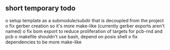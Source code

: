 short temporary todo
--------------------

o setup template as a submodule/subdir that is decoupled from the project
o fix gerber creation so it's more make-like (currently gerber exports aren't named)
o fix bom export to reduce proliferation of targets for pcb-rnd and pcb
o makefile shouldn't use bash, depend on posix shell 
o fix dependencies to be more make-like

